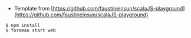 - Template from [https://github.com/faustineinsun/scalaJS-playground](https://github.com/faustineinsun/scalaJS-playground)

```
$ npm install
$ foreman start web 
```
